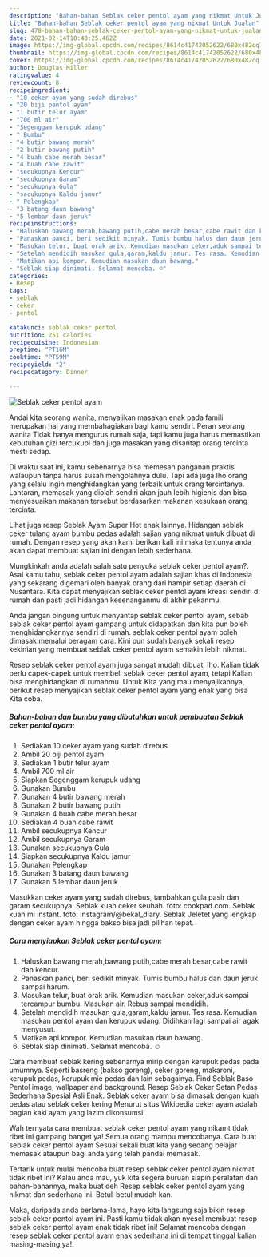```yaml
---
description: "Bahan-bahan Seblak ceker pentol ayam yang nikmat Untuk Jualan"
title: "Bahan-bahan Seblak ceker pentol ayam yang nikmat Untuk Jualan"
slug: 478-bahan-bahan-seblak-ceker-pentol-ayam-yang-nikmat-untuk-jualan
date: 2021-02-14T10:40:25.462Z
image: https://img-global.cpcdn.com/recipes/8614c41742052622/680x482cq70/seblak-ceker-pentol-ayam-foto-resep-utama.jpg
thumbnail: https://img-global.cpcdn.com/recipes/8614c41742052622/680x482cq70/seblak-ceker-pentol-ayam-foto-resep-utama.jpg
cover: https://img-global.cpcdn.com/recipes/8614c41742052622/680x482cq70/seblak-ceker-pentol-ayam-foto-resep-utama.jpg
author: Douglas Miller
ratingvalue: 4
reviewcount: 8
recipeingredient:
- "10 ceker ayam yang sudah direbus"
- "20 biji pentol ayam"
- "1 butir telur ayam"
- "700 ml air"
- "Segenggam kerupuk udang"
- " Bumbu"
- "4 butir bawang merah"
- "2 butir bawang putih"
- "4 buah cabe merah besar"
- "4 buah cabe rawit"
- "secukupnya Kencur"
- "secukupnya Garam"
- "secukupnya Gula"
- "secukupnya Kaldu jamur"
- " Pelengkap"
- "3 batang daun bawang"
- "5 lembar daun jeruk"
recipeinstructions:
- "Haluskan bawang merah,bawang putih,cabe merah besar,cabe rawit dan kencur."
- "Panaskan panci, beri sedikit minyak. Tumis bumbu halus dan daun jeruk sampai harum."
- "Masukan telur, buat orak arik. Kemudian masukan ceker,aduk sampai tercampur bumbu. Masukan air. Rebus sampai mendidih."
- "Setelah mendidih masukan gula,garam,kaldu jamur. Tes rasa. Kemudian masukan pentol ayam dan kerupuk udang. Didihkan lagi sampai air agak menyusut."
- "Matikan api kompor. Kemudian masukan daun bawang."
- "Seblak siap dinimati. Selamat mencoba. ☺️"
categories:
- Resep
tags:
- seblak
- ceker
- pentol

katakunci: seblak ceker pentol 
nutrition: 251 calories
recipecuisine: Indonesian
preptime: "PT16M"
cooktime: "PT59M"
recipeyield: "2"
recipecategory: Dinner

---
```



![Seblak ceker pentol ayam](https://img-global.cpcdn.com/recipes/8614c41742052622/680x482cq70/seblak-ceker-pentol-ayam-foto-resep-utama.jpg)

Andai kita seorang wanita, menyajikan masakan enak pada famili merupakan hal yang membahagiakan bagi kamu sendiri. Peran seorang  wanita Tidak hanya mengurus rumah saja, tapi kamu juga harus memastikan kebutuhan gizi tercukupi dan juga masakan yang disantap orang tercinta mesti sedap.

Di waktu  saat ini, kamu sebenarnya bisa memesan panganan praktis walaupun tanpa harus susah mengolahnya dulu. Tapi ada juga lho orang yang selalu ingin menghidangkan yang terbaik untuk orang tercintanya. Lantaran, memasak yang diolah sendiri akan jauh lebih higienis dan bisa menyesuaikan makanan tersebut berdasarkan makanan kesukaan orang tercinta. 

Lihat juga resep Seblak Ayam Super Hot enak lainnya. Hidangan seblak ceker tulang ayam bumbu pedas adalah sajian yang nikmat untuk dibuat di rumah. Dengan resep yang akan kami berikan kali ini maka tentunya anda akan dapat membuat sajian ini dengan lebih sederhana.

Mungkinkah anda adalah salah satu penyuka seblak ceker pentol ayam?. Asal kamu tahu, seblak ceker pentol ayam adalah sajian khas di Indonesia yang sekarang digemari oleh banyak orang dari hampir setiap daerah di Nusantara. Kita dapat menyajikan seblak ceker pentol ayam kreasi sendiri di rumah dan pasti jadi hidangan kesenanganmu di akhir pekanmu.

Anda jangan bingung untuk menyantap seblak ceker pentol ayam, sebab seblak ceker pentol ayam gampang untuk didapatkan dan kita pun boleh menghidangkannya sendiri di rumah. seblak ceker pentol ayam boleh dimasak memalui beragam cara. Kini pun sudah banyak sekali resep kekinian yang membuat seblak ceker pentol ayam semakin lebih nikmat.

Resep seblak ceker pentol ayam juga sangat mudah dibuat, lho. Kalian tidak perlu capek-capek untuk membeli seblak ceker pentol ayam, tetapi Kalian bisa menghidangkan di rumahmu. Untuk Kita yang mau menyajikannya, berikut resep menyajikan seblak ceker pentol ayam yang enak yang bisa Kita coba.

<!--inarticleads1-->

##### Bahan-bahan dan bumbu yang dibutuhkan untuk pembuatan Seblak ceker pentol ayam:

1. Sediakan 10 ceker ayam yang sudah direbus
1. Ambil 20 biji pentol ayam
1. Sediakan 1 butir telur ayam
1. Ambil 700 ml air
1. Siapkan Segenggam kerupuk udang
1. Gunakan  Bumbu
1. Gunakan 4 butir bawang merah
1. Gunakan 2 butir bawang putih
1. Gunakan 4 buah cabe merah besar
1. Sediakan 4 buah cabe rawit
1. Ambil secukupnya Kencur
1. Ambil secukupnya Garam
1. Gunakan secukupnya Gula
1. Siapkan secukupnya Kaldu jamur
1. Gunakan  Pelengkap
1. Gunakan 3 batang daun bawang
1. Gunakan 5 lembar daun jeruk


Masukkan ceker ayam yang sudah direbus, tambahkan gula pasir dan garam secukupnya. Seblak kuah ceker seuhah. foto: cookpad.com. Seblak kuah mi instant. foto: Instagram/@bekal_diary. Seblak Jeletet yang lengkap dengan ceker ayam hingga bakso bisa jadi pilihan tepat. 

<!--inarticleads2-->

##### Cara menyiapkan Seblak ceker pentol ayam:

1. Haluskan bawang merah,bawang putih,cabe merah besar,cabe rawit dan kencur.
1. Panaskan panci, beri sedikit minyak. Tumis bumbu halus dan daun jeruk sampai harum.
1. Masukan telur, buat orak arik. Kemudian masukan ceker,aduk sampai tercampur bumbu. Masukan air. Rebus sampai mendidih.
1. Setelah mendidih masukan gula,garam,kaldu jamur. Tes rasa. Kemudian masukan pentol ayam dan kerupuk udang. Didihkan lagi sampai air agak menyusut.
1. Matikan api kompor. Kemudian masukan daun bawang.
1. Seblak siap dinimati. Selamat mencoba. ☺️


Cara membuat seblak kering sebenarnya mirip dengan kerupuk pedas pada umumnya. Seperti basreng (bakso goreng), ceker goreng, makaroni, kerupuk pedas, kerupuk mie pedas dan lain sebagainya. Find Seblak Baso Pentol image, wallpaper and background. Resep Seblak Ceker Setan Pedas Sederhana Spesial Asli Enak. Seblak ceker ayam bisa dimasak dengan kuah pedas atau seblak ceker kering Menurut situs Wikipedia ceker ayam adalah bagian kaki ayam yang lazim dikonsumsi. 

Wah ternyata cara membuat seblak ceker pentol ayam yang nikamt tidak ribet ini gampang banget ya! Semua orang mampu mencobanya. Cara buat seblak ceker pentol ayam Sesuai sekali buat kita yang sedang belajar memasak ataupun bagi anda yang telah pandai memasak.

Tertarik untuk mulai mencoba buat resep seblak ceker pentol ayam nikmat tidak ribet ini? Kalau anda mau, yuk kita segera buruan siapin peralatan dan bahan-bahannya, maka buat deh Resep seblak ceker pentol ayam yang nikmat dan sederhana ini. Betul-betul mudah kan. 

Maka, daripada anda berlama-lama, hayo kita langsung saja bikin resep seblak ceker pentol ayam ini. Pasti kamu tiidak akan nyesel membuat resep seblak ceker pentol ayam enak tidak ribet ini! Selamat mencoba dengan resep seblak ceker pentol ayam enak sederhana ini di tempat tinggal kalian masing-masing,ya!.

